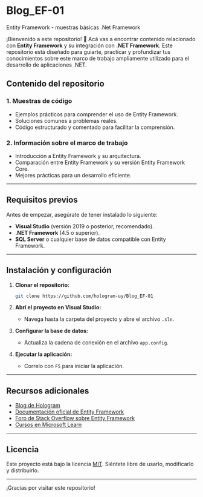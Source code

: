 # Blog_EF-01
Entity Framework - muestras básicas .Net Framework

¡Bienvenido a este repositorio! 🎉 Acá vas a encontrar contenido relacionado con **Entity Framework** y su integración con **.NET Framework**. Este repositorio está diseñado para guiarte, practicar y profundizar tus conocimientos sobre este marco de trabajo ampliamente utilizado para el desarrollo de aplicaciones .NET.

## Contenido del repositorio

### 1. **Muestras de código**
   - Ejemplos prácticos para comprender el uso de Entity Framework.
   - Soluciones comunes a problemas reales.
   - Código estructurado y comentado para facilitar la comprensión.

### 2. **Información sobre el marco de trabajo**
   - Introducción a Entity Framework y su arquitectura.
   - Comparación entre Entity Framework y su versión Entity Framework Core.
   - Mejores prácticas para un desarrollo eficiente.

---

## Requisitos previos

Antes de empezar, asegúrate de tener instalado lo siguiente:

- **Visual Studio** (versión 2019 o posterior, recomendado).
- **.NET Framework** (4.5 o superior).
- **SQL Server** o cualquier base de datos compatible con Entity Framework.

---

## Instalación y configuración

1. **Clonar el repositorio:**
   ```bash
   git clone https://github.com/hologram-uy/Blog_EF-01
   ```

2. **Abrí el proyecto en Visual Studio:**
   - Navega hasta la carpeta del proyecto y abre el archivo `.sln`.

3. **Configurar la base de datos:**
   - Actualiza la cadena de conexión en el archivo `app.config`.

4. **Ejecutar la aplicación:**
   - Correlo con `F5` para iniciar la aplicación.

---

## Recursos adicionales

- [Blog de Hologram](https://materiadotnet.blogspot.com/)
- [Documentación oficial de Entity Framework](https://learn.microsoft.com/en-us/ef/)
- [Foro de Stack Overflow sobre Entity Framework](https://stackoverflow.com/questions/tagged/entity-framework)
- [Cursos en Microsoft Learn](https://learn.microsoft.com/en-us/training/)

---

## Licencia

Este proyecto está bajo la licencia [MIT](LICENSE). Siéntete libre de usarlo, modificarlo y distribuirlo.

---

¡Gracias por visitar este repositorio! 
